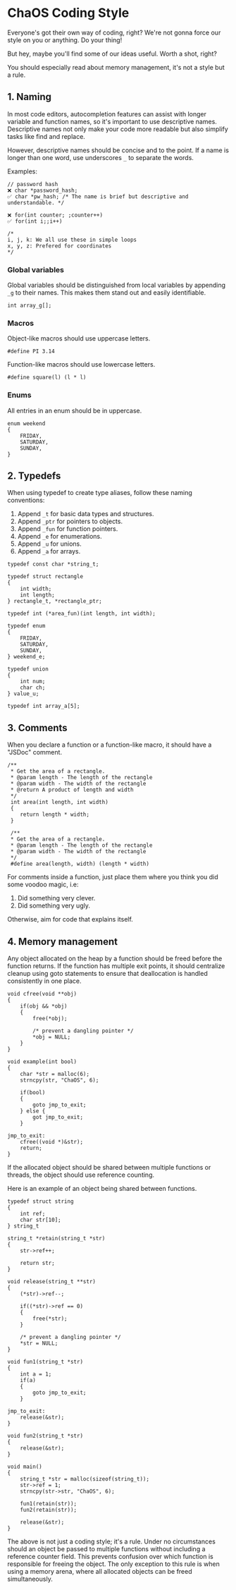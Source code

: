 # ChaOS Coding Style

Everyone's got their own way of coding, right? We're not gonna force our style on you or anything. Do your thing!

But hey, maybe you'll find some of our ideas useful. Worth a shot, right?

You should especially read about memory management, it's not a style but a rule.

## 1. Naming

In most code editors, autocompletion features can assist with longer variable and function names, so it's important to use descriptive names. Descriptive names not only make your code more readable but also simplify tasks like find and replace.

However, descriptive names should be concise and to the point. If a name is longer than one word, use underscores `_` to separate the words.

Examples:

```
// password hash
❌ char *password_hash; 
✅ char *pw_hash; /* The name is brief but descriptive and understandable. */

❌ for(int counter; ;counter++)
✅ for(int i;;i++)

/* 
i, j, k: We all use these in simple loops
x, y, z: Prefered for coordinates
*/
```
### Global variables

Global variables should be distinguished from local variables by appending `_g` to their names. This makes them stand out and easily identifiable.
```
int array_g[];
```

### Macros

Object-like macros should use uppercase letters.

```
#define PI 3.14
```

Function-like macros should use lowercase letters.

```
#define square(l) (l * l)
```

### Enums
All entries in an enum should be in uppercase.

```
enum weekend
{
	FRIDAY,
	SATURDAY,
	SUNDAY,
}
```

## 2. Typedefs

When using typedef to create type aliases, follow these naming conventions:
1. Append `_t` for basic data types and structures.
2. Append `_ptr` for pointers to objects.
3. Append `_fun` for function pointers.
4. Append `_e` for enumerations.
5. Append `_u` for unions.
6. Append `_a` for arrays.

```
typedef const char *string_t;

typedef struct rectangle
{
	int width;
	int length;
} rectangle_t, *rectangle_ptr;

typedef int (*area_fun)(int length, int width);

typedef enum
{
	FRIDAY,
	SATURDAY,
	SUNDAY,
} weekend_e;

typedef union
{
	int num;
	char ch;
} value_u;

typedef int array_a[5];
```

## 3. Comments
When you declare a function or a function-like macro, it should have a "JSDoc" comment.

```
/**
 * Get the area of a rectangle.
 * @param length - The length of the rectangle
 * @param width - The width of the rectangle
 * @return A product of length and width
 */
 int area(int length, int width)
 {
	return length * width;
 }

 /**
 * Get the area of a rectangle.
 * @param length - The length of the rectangle
 * @param width - The width of the rectangle
 */
 #define area(length, width) (length * width)
 ```

 For comments inside a function, just place them where you think you did some voodoo magic, i.e:

 1. Did something very clever.
 2. Did something very ugly.

 Otherwise, aim for code that explains itself.

 ## 4. Memory management
Any object allocated on the heap by a function should be freed before the function returns. If the function has multiple exit points, it should centralize cleanup using goto statements to ensure that deallocation is handled consistently in one place.

```
void cfree(void **obj)
{
	if(obj && *obj)
	{
		free(*obj);

		/* prevent a dangling pointer */
		*obj = NULL;
	}
}

void example(int bool)
{
	char *str = malloc(6);
	strncpy(str, "ChaOS", 6);

	if(bool)
	{
		goto jmp_to_exit;
	} else {
		got jmp_to_exit;
	}

jmp_to_exit:
	cfree((void *)&str);
	return;
}
```

If the allocated object should be shared between multiple functions or threads, the object should use reference counting.

Here is an example of an object being shared between functions.

```
typedef struct string
{
	int ref;
	char str[10];
} string_t

string_t *retain(string_t *str)
{
	str->ref++;

	return str;
}

void release(string_t **str)
{
	(*str)->ref--;

	if((*str)->ref == 0)
	{
		free(*str);
	}

	/* prevent a dangling pointer */
	*str = NULL;
}

void fun1(string_t *str)
{
	int a = 1;
	if(a)
	{
		goto jmp_to_exit;
	}

jmp_to_exit:
	release(&str);
}

void fun2(string_t *str)
{
	release(&str);
}

void main()
{
	string_t *str = malloc(sizeof(string_t));
	str->ref = 1;
	strncpy(str->str, "ChaOS", 6);

	fun1(retain(str));
	fun2(retain(str));

	release(&str);
}
```

The above is not just a coding style; it's a rule. Under no circumstances should an object be passed to multiple functions without including a reference counter field. This prevents confusion over which function is responsible for freeing the object. The only exception to this rule is when using a memory arena, where all allocated objects can be freed simultaneously.





